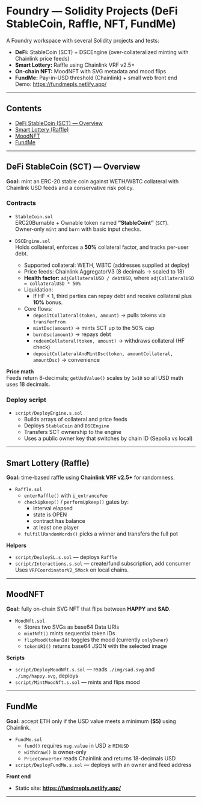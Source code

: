 # Foundry — Solidity Projects (DeFi StableCoin, Raffle, NFT, FundMe)

A Foundry workspace with several Solidity projects and tests:

- **DeFi:** StableCoin (SCT) + DSCEngine (over-collateralized minting with Chainlink price feeds)
- **Smart Lottery:** Raffle using Chainlink VRF v2.5+
- **On-chain NFT:** MoodNFT with SVG metadata and mood flips
- **FundMe:** Pay-in-USD threshold (Chainlink) + small web front end  
  Demo: https://fundmepls.netlify.app/

---

## Contents

- [DeFi StableCoin (SCT) — Overview](#defi-stablecoin-sct--overview)
- [Smart Lottery (Raffle)](#smart-lottery-raffle)
- [MoodNFT](#moodnft)
- [FundMe](#fundme)
---

## DeFi StableCoin (SCT) — Overview

**Goal:** mint an ERC-20 stable coin against WETH/WBTC collateral with Chainlink USD feeds and a conservative risk policy.

### Contracts

- `StableCoin.sol`  
  ERC20Burnable + Ownable token named **“StableCoint”** (`SCT`).  
  Owner-only `mint` and `burn` with basic input checks.

- `DSCEngine.sol`  
  Holds collateral, enforces a **50%** collateral factor, and tracks per-user debt.
  - Supported collateral: WETH, WBTC (addresses supplied at deploy)
  - Price feeds: Chainlink AggregatorV3 (8 decimals → scaled to 18)
  - **Health factor:** `adjCollateralUSD / debtUSD`, where `adjCollateralUSD = collateralUSD * 50%`
  - Liquidation:
    - If HF < 1, third parties can repay debt and receive collateral plus **10%** bonus.
  - Core flows:
    - `depositCollateral(token, amount)` → pulls tokens via `transferFrom`
    - `mintDsc(amount)` → mints SCT up to the 50% cap
    - `burnDsc(amount)` → repays debt
    - `redeemCollateral(token, amount)` → withdraws collateral (HF check)
    - `depositCollateralAndMintDsc(token, amountCollateral, amountDsc)` → convenience

**Price math**  
Feeds return 8-decimals; `getUsdValue()` scales by `1e10` so all USD math uses 18 decimals.

### Deploy script

- `script/DeployEngine.s.sol`
  - Builds arrays of collateral and price feeds
  - Deploys `StableCoin` and `DSCEngine`
  - Transfers SCT ownership to the engine
  - Uses a public owner key that switches by chain ID (Sepolia vs local)

---

## Smart Lottery (Raffle)

**Goal:** time-based raffle using **Chainlink VRF v2.5+** for randomness.

- `Raffle.sol`
  - `enterRaffle()` with `i_entranceFee`
  - `checkUpkeep()` / `performUpkeep()` gates by:
    - interval elapsed
    - state is OPEN
    - contract has balance
    - at least one player
  - `fulfillRandomWords()` picks a winner and transfers the full pot

**Helpers**

- `script/DeploySL.s.sol` — deploys `Raffle`
- `script/Interactions.s.sol` — create/fund subscription, add consumer  
  Uses `VRFCoordinatorV2_5Mock` on local chains.

---

## MoodNFT

**Goal:** fully on-chain SVG NFT that flips between **HAPPY** and **SAD**.

- `MoodNft.sol`
  - Stores two SVGs as base64 Data URIs
  - `mintNft()` mints sequential token IDs
  - `flipMood(tokenId)` toggles the mood (currently `onlyOwner`)
  - `tokenURI()` returns base64 JSON with the selected image

**Scripts**

- `script/DeployMoodNft.s.sol` — reads `./img/sad.svg` and `./img/happy.svg`, deploys
- `script/MintMoodNft.s.sol` — mints and flips mood

---

## FundMe

**Goal:** accept ETH only if the USD value meets a minimum **($5)** using Chainlink.

- `FundMe.sol`
  - `fund()` requires `msg.value` in USD ≥ `MINUSD`
  - `withdraw()` is owner-only
  - `PriceConverter` reads Chainlink and returns 18-decimals USD
- `script/DeployFundMe.s.sol` — deploys with an owner and feed address

**Front end**

- Static site: **https://fundmepls.netlify.app/**

---




